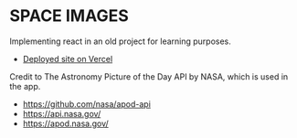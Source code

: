 # SPACE IMAGES

Implementing react in an old project for learning purposes.

- [Deployed site on Vercel](https://space-images-app.vercel.app/)

Credit to The Astronomy Picture of the Day API by NASA, which is used in the app.

- https://github.com/nasa/apod-api
- https://api.nasa.gov/
- https://apod.nasa.gov/
